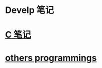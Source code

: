 <link href="../css/style.css" rel="stylesheet" type="text/css" />

# Develp 笔记

# [C 笔记](c.md)
# [others programmings](other_program.md)

